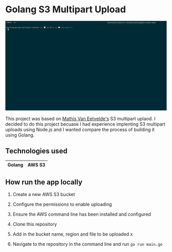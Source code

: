 # Golang S3 Multipart Upload

![supabase](assets/w10.gif)

This project was based on [Mathis Van Eetvelde's](https://www.youtube.com/watch?v=fEVRl9MLJC0&ab_channel=MathisVanEetvelde) S3 multipart uplaod. I decided to do this project becuase I had experience implenting S3 multipart uploads using Node.js and I wanted compare the process of building it using Golang.

## Technologies used

| Golang | AWS S3 |
| ------ | ------ |

## How run the app locally

1. Create a new AWS S3 bucket

2. Configure the permissions to enable uploading

3. Ensure the AWS command line has been installed and configured

4. Clone this repository

5. Add in the bucket name, region and file to be uploaded
   x
6. Navigate to the repository in the command line and run `go run main.go`
